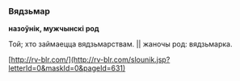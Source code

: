 ### Вядзьмар
**назоўнік, мужчынскі род**

Той; хто займаецца вядзьмарствам. || жаночы род: вядзьмарка.

<a rel="author">[http://rv-blr.com/](http://rv-blr.com/slounik.jsp?letterId=0&maskId=0&pageId=631)</a>

